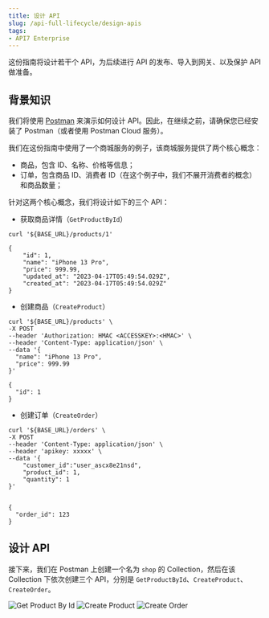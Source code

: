 ```yaml
---
title: 设计 API
slug: /api-full-lifecycle/design-apis
tags:
- API7 Enterprise
---
```


这份指南将设计若干个 API，为后续进行 API 的发布、导入到网关、以及保护 API 做准备。

## 背景知识

我们将使用 [Postman](https://www.postman.com/) 来演示如何设计 API。因此，在继续之前，请确保您已经安装了 Postman（或者使用 Postman Cloud 服务）。

我们在这份指南中使用了一个商城服务的例子，该商城服务提供了两个核心概念：

* 商品，包含 ID、名称、价格等信息；
* 订单，包含商品 ID、消费者 ID（在这个例子中，我们不展开消费者的概念）和商品数量；

针对这两个核心概念，我们将设计如下的三个 API：

* 获取商品详情（`GetProductById`）

```shell
curl '${BASE_URL}/products/1' 

{
    "id": 1,
    "name": "iPhone 13 Pro",
    "price": 999.99,
    "updated_at": "2023-04-17T05:49:54.029Z",
    "created_at": "2023-04-17T05:49:54.029Z"
}
```

* 创建商品（`CreateProduct`）

```shell
curl '${BASE_URL}/products' \
-X POST
--header 'Authorization: HMAC <ACCESSKEY>:<HMAC>' \
--header 'Content-Type: application/json' \
--data '{
  "name": "iPhone 13 Pro",
  "price": 999.99
}'

{
  "id": 1
}
```
* 创建订单（`CreateOrder`）

```shell
curl '${BASE_URL}/orders' \
-X POST
--header 'Content-Type: application/json' \
--header 'apikey: xxxxx' \
--data '{
    "customer_id":"user_ascx8e21nsd", 
    "product_id": 1,
    "quantity": 1
}'


{
  "order_id": 123
}
```

## 设计 API

接下来，我们在 Postman 上创建一个名为 `shop` 的 Collection，然后在该 Collection 下依次创建三个 API，分别是 `GetProductById`、`CreateProduct`、`CreateOrder`。

![Get Product By Id](https://static.apiseven.com/uploads/2023/04/25/BRBf7NeX_Screenshot%202023-04-25%20at%2016.40.57.png)
![Create Product](https://static.apiseven.com/uploads/2023/04/25/KETzJO92_Screenshot%202023-04-25%20at%2016.44.11.png)
![Create Order](https://static.apiseven.com/uploads/2023/04/25/4aXqOr3P_Screenshot%202023-04-25%20at%2016.46.13.png)

